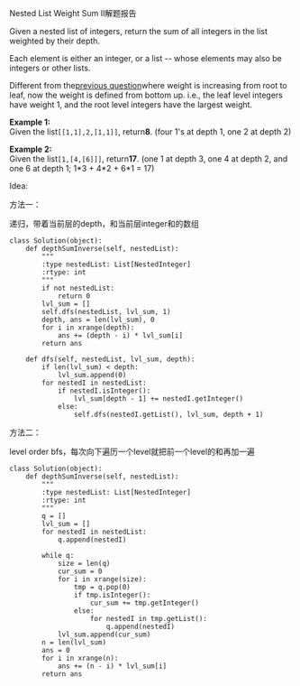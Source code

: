 Nested List Weight Sum II解题报告

Given a nested list of integers, return the sum of all integers in the list weighted by their depth.

Each element is either an integer, or a list -- whose elements may also be integers or other lists.

Different from the[previous question](https://leetcode.com/problems/nested-list-weight-sum/)where weight is increasing from root to leaf, now the weight is defined from bottom up. i.e., the leaf level integers have weight 1, and the root level integers have the largest weight.

**Example 1:**  
Given the list`[[1,1],2,[1,1]]`, return**8**. \(four 1's at depth 1, one 2 at depth 2\)

**Example 2:**  
Given the list`[1,[4,[6]]]`, return**17**. \(one 1 at depth 3, one 4 at depth 2, and one 6 at depth 1; 1\*3 + 4\*2 + 6\*1 = 17\)

Idea:

方法一：

递归，带着当前层的depth，和当前层integer和的数组

```
class Solution(object):
    def depthSumInverse(self, nestedList):
        """
        :type nestedList: List[NestedInteger]
        :rtype: int
        """
        if not nestedList:
            return 0
        lvl_sum = []
        self.dfs(nestedList, lvl_sum, 1)
        depth, ans = len(lvl_sum), 0
        for i in xrange(depth):
            ans += (depth - i) * lvl_sum[i]
        return ans

    def dfs(self, nestedList, lvl_sum, depth):
        if len(lvl_sum) < depth:
            lvl_sum.append(0)
        for nestedI in nestedList:
            if nestedI.isInteger():
                lvl_sum[depth - 1] += nestedI.getInteger()
            else:
                self.dfs(nestedI.getList(), lvl_sum, depth + 1)
```

方法二：

level order bfs，每次向下遍历一个level就把前一个level的和再加一遍

```
class Solution(object):
    def depthSumInverse(self, nestedList):
        """
        :type nestedList: List[NestedInteger]
        :rtype: int
        """
        q = []
        lvl_sum = []
        for nestedI in nestedList:
            q.append(nestedI)
            
        while q:
            size = len(q)
            cur_sum = 0
            for i in xrange(size):
                tmp = q.pop(0)
                if tmp.isInteger():
                    cur_sum += tmp.getInteger()
                else:
                    for nestedI in tmp.getList():
                        q.append(nestedI)
            lvl_sum.append(cur_sum)
        n = len(lvl_sum)
        ans = 0
        for i in xrange(n):
            ans += (n - i) * lvl_sum[i]
        return ans 
```



